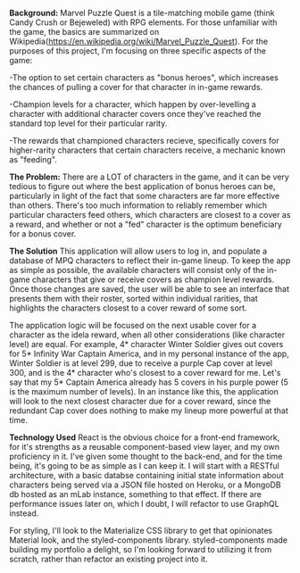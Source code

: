 **Background:** Marvel Puzzle Quest is a tile-matching mobile game (think Candy Crush or Bejeweled) with RPG elements. For those unfamiliar with the game, the basics are summarized on Wikipedia(https://en.wikipedia.org/wiki/Marvel_Puzzle_Quest). For the purposes of this project, I'm focusing on three specific aspects of the game:

-The option to set certain characters as "bonus heroes", which increases the chances of pulling a cover for that character in in-game rewards.

-Champion levels for a character, which happen by over-levelling a character with additional character covers once they've reached the standard top level for their particular rarity.

-The rewards that championed characters recieve, specifically covers for higher-rarity characters that certain characters receive, a mechanic known as "feeding".

**The Problem:** There are a LOT of characters in the game, and it can be very tedious to figure out where the best application of bonus heroes can be, particularly in light of the fact that some characters are far more effective than others. There's too much information to reliably remember which particular characters feed others, which characters are closest to a cover as a reward, and whether or not a "fed" character is the optimum beneficiary for a bonus cover.

**The Solution** This application will allow users to log in, and populate a database of MPQ characters to reflect their in-game lineup. To keep the app as simple as possible, the available characters will consist only of the in-game characters that give or receive covers as champion level rewards. Once those changes are saved, the user will be able to see an interface that presents them with their roster, sorted within individual rarities, that highlights the characters closest to a cover reward of some sort.

The application logic will be focused on the next usable cover for a character as the idela reward, when all other considerations (like character level) are equal. For example, 4* character Winter Soldier gives out covers for 5* Infinity War Captain America, and in my personal instance of the app, Winter Soldier is at level 299, due to receive a purple Cap cover at level 300, and is the 4* character who's closest to a cover reward for me. Let's say that my 5* Captain America already has 5 covers in his purple power (5 is the maximum number of levels). In an instance like this, the application will look to the next closest character due for a cover reward, since the redundant Cap cover does nothing to make my lineup more powerful at that time.

**Technology Used** React is the obvious choice for a front-end framework, for it's strengths as a reusable component-based view layer, and my own proficiency in it. I've given some thought to the back-end, and for the time being, it's going to be as simple as I can keep it. I will start with a RESTful architecture, with a basic databse containing initial state information about characters being served via a JSON file hosted on Heroku, or a MongoDB db hosted as an mLab instance, something to that effect. If there are performance issues later on, which I doubt, I will refactor to use GraphQL instead.

For styling, I'll look to the Materialize CSS library to get that opinionates Material look, and the styled-components library. styled-components made building my portfolio a delight, so I'm looking forward to utilizing it from scratch, rather than refactor an existing project into it. 
